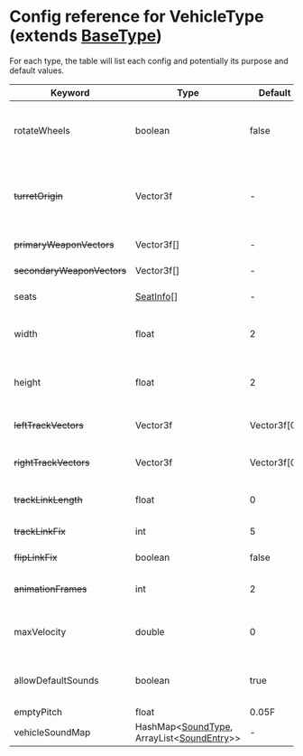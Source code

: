# Config reference for VehicleType (extends [BaseType](BaseType.md))

For each type, the table will list each config and potentially its purpose and default values.

| Keyword                    | Type                                                                         | Default      | Purpose                                                            |
|----------------------------|------------------------------------------------------------------------------|--------------|--------------------------------------------------------------------|
| rotateWheels               | boolean                                                                      | false        | Whether the front wheels should be rotated.                        |
| ~~turretOrigin~~           | Vector3f                                                                     | -            | Origin of the vehicle's turret (if applicable).<br/>**Deprecated** |
| ~~primaryWeaponVectors~~   | Vector3f[]                                                                   | -            | -<br/>**Deprecated**                                               |
| ~~secondaryWeaponVectors~~ | Vector3f[]                                                                   | -            | -<br/>**Deprecated**                                               |
| seats                      | [SeatInfo](SeatInfo.md)[]                                                    | -            | Seats for this vehicle.                                            |
| width                      | float                                                                        | 2            | Width of the vehicle's hitbox.                                     |
| height                     | float                                                                        | 2            | Height of the vehicle's hitbox.                                    |
| ~~leftTrackVectors~~       | Vector3f                                                                     | Vector3f\[0] | Left track vectors.<br/>**Deprecated**                             |
| ~~rightTrackVectors~~      | Vector3f                                                                     | Vector3f\[0] | Right track vectors.<br/>**Deprecated**                            |
| ~~trackLinkLength~~        | float                                                                        | 0            | Track link length.<br/>**Deprecated**                              |
| ~~trackLinkFix~~           | int                                                                          | 5            | -<br/>**Deprecated**                                               |
| ~~flipLinkFix~~            | boolean                                                                      | false        | -<br/>**Deprecated**                                               |
| ~~animationFrames~~        | int                                                                          | 2            | Animation frames.<br/>**Deprecated**                               |
| maxVelocity                | double                                                                       | 0            | Maximum velocity this vehicle can reach.                           |
| allowDefaultSounds         | boolean                                                                      | true         | Whether default ExW sounds are allowed.                            |
| emptyPitch                 | float                                                                        | 0.05F        | -                                                                  |
| vehicleSoundMap            | HashMap<[SoundType](SoundType.md), ArrayList\<[SoundEntry](SoundEntry.md )>> | -            | Vehicle sound map.                                                 |